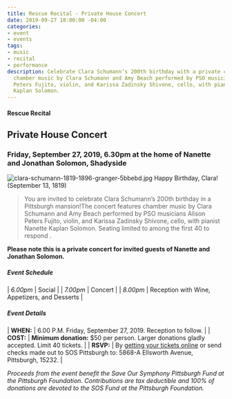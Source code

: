 ```yaml
---
title: Rescue Recital - Private House Concert
date: 2019-09-27 18:00:00 -04:00
categories:
- event
- events
tags:
- music
- recital
- performance
description: Celebrate Clara Schumann’s 200th birthday with a private concert featuring
  chamber music by Clara Schumann and Amy Beach performed by PSO musicians Alison
  Peters Fujito, violin, and Karissa Zadinsky Shivone, cello, with pianist Nanette
  Kaplan Solomon.
---
```


#### Rescue Recital

## Private House Concert

### Friday, September 27, 2019, 6.30pm at the home of Nanette and Jonathan Solomon, Shadyside

![clara-schumann-1819-1896-granger-5bbebd.jpg](/uploads/clara-schumann-1819-1896-granger-5bbebd.jpg)
Happy Birthday, Clara! (September 13, 1819)

> You are invited to celebrate Clara Schumann’s 200th birthday in a Pittsburgh mansion!The concert features chamber music by Clara Schumann and Amy Beach performed by PSO musicians Alison Peters Fujito, violin, and Karissa Zadinsky Shivone, cello, with pianist Nanette Kaplan Solomon. Seating limited to among the first 40 to respond .

**Please note this is a private concert for invited guests of Nanette and Jonathan Solomon.**

##### **Event Schedule**

| *6.00pm*  | Social |
| *7.00pm*  | Concert |
| *8.00pm*  | Reception with Wine, Appetizers, and Desserts |

##### **Event Details**

| **WHEN:**  | 6.00 P.M. Friday, September 27, 2019. Reception to follow.  |
| **COST:**  | **Minimum donation:** $50 per person. Larger donations gladly accepted. Limit 40 tickets. |
| **RSVP:**  | By [getting your tickets online](https://squareup.com/store/save-our-symphony-pittsburgh) or send checks made out to SOS Pittsburgh to: 5868-A Ellsworth Avenue, Pittsburgh, 15232. |

*Proceeds from the event benefit the Save Our Symphony Pittsburgh Fund at the Pittsburgh Foundation.  Contributions are tax deductible and 100% of donations are devoted to the SOS Fund at the Pittsburgh Foundation.*